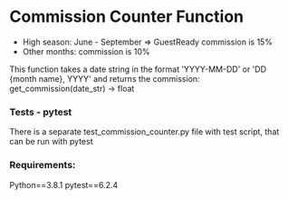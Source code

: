 # Commission Counter Function

- High season: June - September => GuestReady commission is 15%
- Other months: commission is 10%

This function takes a date string in the format 'YYYY-MM-DD' or 'DD {month name}, YYYY' and returns the commission:
get_commission(date_str) -> float

### Tests - pytest

There is a separate test_commission_counter.py file with test script, that can be run with pytest

### Requirements:

Python==3.8.1
pytest==6.2.4
